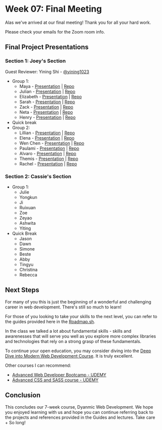 # Week 07: Final Meeting

Alas we've arrived at our final meeting! Thank you for all your hard work. 

Please check your emails for the Zoom room info. 

## Final Project Presentations

### Section 1: Joey's Section

Guest Reviewer: Yining Shi - [@yining1023](https://1023.io)

* Group 1:
    * Maya - [Presentation]() | [Repo]()
    * Julian - [Presentation]() | [Repo]()
    * Elizabeth - [Presentation](https://www.youtube.com/watch?v=hBtl36URvp4&feature=youtu.be) | [Repo]()
    * Sarah - [Presentation]() | [Repo]()
    * Zack - [Presentation]() | [Repo]()
    * Neta - [Presentation]() | [Repo]()
    * Henry - [Presentation]() | [Repo]()
* Quick break
* Group 2:
    * Lillian - [Presentation]() | [Repo]()
    * Elena - [Presentation]() | [Repo]()
    * Wen Chen - [Presentation]() | [Repo]()
    * Paulami - [Presentation]() | [Repo]()
    * Alvaro - [Presentation]() | [Repo]()
    * Themis - [Presentation](https://www.youtube.com/watch?v=11yXDBP00xk&feature=youtu.be) | [Repo]()
    * Rachel - [Presentation](https://www.youtube.com/watch?v=GQG_W5NManI&feature=youtu.be) | [Repo]()

### Section 2: Cassie's Section

* Group 1:
   * Julie
   * Yongkun
   * Ji
   * Ruixuan
   * Zoe
   * Zeyao
   * Ashwita
   * Yiting
* Quick Break
   * Jason
   * Dawn
   * Simone
   * Beste
   * Abby
   * Tingyu
   * Christina
   * Rebecca



## Next Steps

For many of you this is just the beginning of a wonderful and challenging career in web development. There's still so much to learn!

For those of you looking to take your skills to the next level, you can refer to the guides provided here in the [Roadmap.sh](https://roadmap.sh/). 

In the class we talked a lot about fundamental skills - skills and awarenesses that will serve you well as you explore more complex libraries and technologies that rely on a strong grasp of these fundamentals. 

To continue your open education, you may consider diving into the [Deep Dive into Modern Web Development Course](https://fullstackopen.com/en/). It is truly excellent. 

Other courses I can recommend:
* [Advanced Web Developer Bootcamp - UDEMY](https://www.udemy.com/course/the-advanced-web-developer-bootcamp/)
* [Advanced CSS and SASS course - UDEMY](https://www.udemy.com/course/advanced-css-and-sass/)

## Conclusion

This concludes our 7-week course, Dyanmic Web Development. We hope you enjoyed learning with us and hope you can continue referring back to the projects and references provided in the Guides and lectures. Take care + So long!
